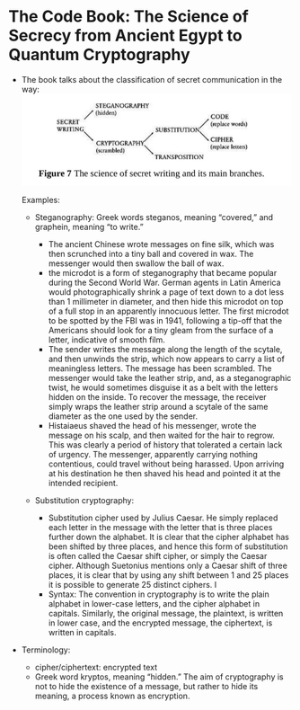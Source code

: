 # The Code Book: The Science of Secrecy from Ancient Egypt to Quantum Cryptography

- The book talks about the classification of secret communication in the way: ![](./res-the-code-book/cipher-classification.jpeg)

  Examples:
  - Steganography: Greek words steganos, meaning “covered,” and graphein, meaning “to write.”
    - The ancient Chinese wrote messages on fine silk, which was then scrunched into a tiny ball and covered in wax. The messenger would then swallow the ball of wax. 
	- the microdot is a form of steganography that became popular during the Second World War. German agents in Latin America would photographically shrink a page of text down to a dot less than 1 millimeter in diameter, and then hide this microdot on top of a full stop in an apparently innocuous letter. The first microdot to be spotted by the FBI was in 1941, following a tip-off that the Americans should look for a tiny gleam from the surface of a letter, indicative of smooth film.
	- The sender writes the message along the length of the scytale, and then unwinds the strip, which now appears to carry a list of meaningless letters. The message has been scrambled. The messenger would take the leather strip, and, as a steganographic twist, he would sometimes disguise it as a belt with the letters hidden on the inside. To recover the message, the receiver simply wraps the leather strip around a scytale of the same diameter as the one used by the sender.
    - Histaiaeus shaved the head of his messenger, wrote the message on his scalp, and then waited for the hair to regrow. This was clearly a period of history that tolerated a certain lack of urgency. The messenger, apparently carrying nothing contentious, could travel without being harassed. Upon arriving at his destination he then shaved his head and pointed it at the intended recipient.

  - Substitution cryptography:
    - Substitution cipher used by Julius Caesar. He simply replaced each letter in the message with the letter that is three places further down the alphabet. It is clear that the cipher alphabet has been shifted by three places, and hence this form of substitution is often called the Caesar shift cipher, or simply the Caesar cipher. Although Suetonius mentions only a Caesar shift of three places, it is clear that by using any shift between 1 and 25 places it is possible to generate 25 distinct ciphers. I
    - Syntax:  The convention in cryptography is to write the plain alphabet in lower-case letters, and the cipher alphabet in capitals. Similarly, the original message, the plaintext, is written in lower case, and the encrypted message, the ciphertext, is written in capitals.

- Terminology:

  - cipher/ciphertext: encrypted text
  - Greek word kryptos, meaning “hidden.” The aim of cryptography is not to hide the existence of a message, but rather to hide its meaning, a process known as encryption.
